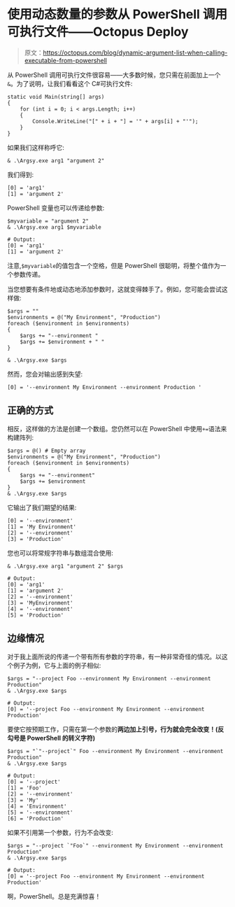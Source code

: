 # 使用动态数量的参数从 PowerShell 调用可执行文件——Octopus Deploy

> 原文：<https://octopus.com/blog/dynamic-argument-list-when-calling-executable-from-powershell>

从 PowerShell 调用可执行文件很容易——大多数时候，您只需在前面加上一个`&`。为了说明，让我们看看这个 C#可执行文件:

```
static void Main(string[] args)
{
    for (int i = 0; i < args.Length; i++)
    {
        Console.WriteLine("[" + i + "] = '" + args[i] + "'");
    }
} 
```

如果我们这样称呼它:

```
& .\Argsy.exe arg1 "argument 2" 
```

我们得到:

```
[0] = 'arg1'
[1] = 'argument 2' 
```

PowerShell 变量也可以传递给参数:

```
$myvariable = "argument 2"
& .\Argsy.exe arg1 $myvariable

# Output:
[0] = 'arg1'
[1] = 'argument 2' 
```

注意,`$myvariable`的值包含一个空格，但是 PowerShell 很聪明，将整个值作为一个参数传递。

当您想要有条件地或动态地添加参数时，这就变得棘手了。例如，您可能会尝试这样做:

```
$args = ""
$environments = @("My Environment", "Production")
foreach ($environment in $environments) 
{
    $args += "--environment "
    $args += $environment + " "
}

& .\Argsy.exe $args 
```

然而，您会对输出感到失望:

```
[0] = '--environment My Environment --environment Production ' 
```

## 正确的方式

相反，这样做的方法是创建一个数组。您仍然可以在 PowerShell 中使用`+=`语法来构建阵列:

```
$args = @() # Empty array
$environments = @("My Environment", "Production")
foreach ($environment in $environments) 
{
    $args += "--environment"
    $args += $environment
}
& .\Argsy.exe $args 
```

它输出了我们期望的结果:

```
[0] = '--environment'
[1] = 'My Environment'
[2] = '--environment'
[3] = 'Production' 
```

您也可以将常规字符串与数组混合使用:

```
& .\Argsy.exe arg1 "argument 2" $args

# Output:
[0] = 'arg1'
[1] = 'argument 2'
[2] = '--environment'
[3] = 'MyEnvironment'
[4] = '--environment'
[5] = 'Production' 
```

## 边缘情况

对于我上面所说的传递一个带有所有参数的字符串，有一种非常奇怪的情况。以这个例子为例，它与上面的例子相似:

```
$args = "--project Foo --environment My Environment --environment Production"
& .\Argsy.exe $args

# Output: 
[0] = '--project Foo --environment My Environment --environment Production' 
```

要使它按预期工作，只需在第一个参数的**两边加上引号，行为就会完全改变！(反勾号是 PowerShell 的转义字符)**

```
$args = "`"--project`" Foo --environment My Environment --environment Production"
& .\Argsy.exe $args

# Output: 
[0] = '--project'
[1] = 'Foo'
[2] = '--environment'
[3] = 'My'
[4] = 'Environment'
[5] = '--environment'
[6] = 'Production' 
```

如果不引用第一个参数，行为不会改变:

```
$args = "--project `"Foo`" --environment My Environment --environment Production"
& .\Argsy.exe $args

# Output: 
[0] = '--project Foo --environment My Environment --environment Production' 
```

啊，PowerShell。总是充满惊喜！